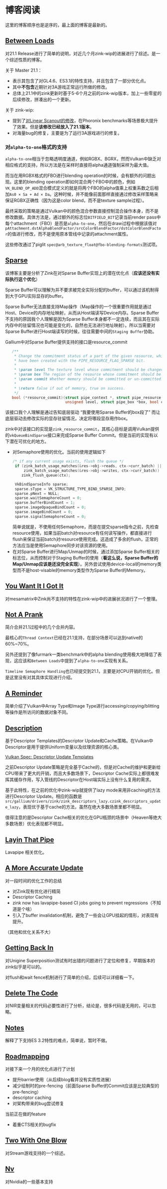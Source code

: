 # 博客阅读
这里的博客顺序也是逆序的，最上面的博客是最新的。

## [Between Loads](https://www.supergoodcode.com/between-loads/)
对21.1 Release进行了简单的说明，对近几个月zink-wip的进展进行了综述。是一个综述性质的博客。

关于 Master 21.1：
- 表示其包含了对GL4.6、ES3.1的特性支持，并且包含了一部分优化点。
- 其中**不包含**近期针对3A游戏正常运行所做的修改。
- 总体上21.1中的zink更新时基于5-6个月之前的zink-wip版本，加上一些零星的后续修改，拼凑出的一个更新。

关于 zink-wip:
- 提到了[对Linear Scanout的修改](https://gitlab.freedesktop.org/mesa/mesa/-/merge_requests/10180)，在Phoronix benchmarks等场景极大提升了效果。但是**该修改已经放入了21.1版本**。
- 对海量bug的修复，主要是为了运行3A游戏进行的修复。

### 对`alpha-to-one`格式的支持
`alpha-to-one`相当于忽略透明度通道，例如RGBX、BGRX，然而Vulkan中缺乏对相应格式的支持，所以方法是在采样时直接将alpha通道强制采样为最大值。

而当在用RGBX格式的FBO进行blending operation的时候，会有额外的问题出现。这里的blending operation即如何混合两个FBO中的颜色，例如`VK_BLEND_OP_ADD`混合模式定义的就是将两个FBO的alpha值乘上权重系数之后相加`As0 × Sa + Ad × Da`。这种时候，并不能像前面那样直接通过修改采样策略来保证RGBX正确性（因为这是color blend，而不是texture sample过程）。

最终采取的策略是通过Vulkan中的颜色混合参数直接控制混合操作本身，而不是修改数据。具体方法是，通过额外的标志位`BITFIELD_BIT`记录当前render pass中每个attachment（FBO）是否是`alpha-to-one`，然后在draw过程中根据该值对`pAttachment.dstAlphaBlendFactor/srcColorBlendFactor/dstColorBlendFactor`的值进行修改，而不是使用原本管线中记录的attachment属性。

这些修改通过了piglit `spec@arb_texture_float@fbo-blending-formats`测试项。

## [Sparse](https://www.supergoodcode.com/sparse/)
该博客主要是分析了Zink在对Sparse Buffer实现上的潜在优化点（**应该还没有实际执行这个优化**）

Sparse Buffer可以理解为并不要求被完全实际分配的buffer，可以通过该机制得到大于GPU实际显存的buffer。

Sparse Buffer无法直接支持Map操作（Map操作的一个很重要作用就是通过Host、Device的内存地址映射，从而从Host端读写Device内存。Sparse
Buffer不支持的原因我个人理解是因为Sparse Buffer本身都不一定连续，而且其在实际内存中的驻留情况也可能是变化的，自然也无法进行地址映射）。所以当需要对Sparse Buffer进行Host端读写的时候，往往需要中间的`Staging Buffer`协助。

Gallium中对Sparse Buffer提供支持的接口是resource_commit
```cpp
   /**
    * Change the commitment status of a part of the given resource, which must
    * have been created with the PIPE_RESOURCE_FLAG_SPARSE bit.
    *
    * \param level The texture level whose commitment should be changed.
    * \param box The region of the resource whose commitment should be changed.
    * \param commit Whether memory should be committed or un-committed.
    *
    * \return false if out of memory, true on success.
    */
   bool (*resource_commit)(struct pipe_context *, struct pipe_resource *,
                           unsigned level, struct pipe_box *box, bool commit);
```
该接口我个人理解是通过告知底层驱动 “我要使用Sparse Buffer的box段了” 而让底层驱动去修改实际的显存驻留情况，决定将哪段显存用作box。

zink中对该接口的实现是`zink_resource_commit`，其核心目标是调用Vulkan提供的`vkQueueBindSparse`接口来完成Sparse Buffer Commit。但是当前的实现有以下潜在可优化的地方。

- 对Semaphore使用的优化。当前的使用逻辑如下
  ```cpp
  /* if any current usage exists, flush the queue */
   if (zink_batch_usage_matches(&res->obj->reads, ctx->curr_batch) ||
       zink_batch_usage_matches(&res->obj->writes, ctx->curr_batch))
      zink_flush_queue(ctx);

   VkBindSparseInfo sparse;
   sparse.sType = VK_STRUCTURE_TYPE_BIND_SPARSE_INFO;
   sparse.pNext = NULL;
   sparse.waitSemaphoreCount = 0;
   sparse.bufferBindCount = 1;
   sparse.imageOpaqueBindCount = 0;
   sparse.imageBindCount = 0;
   sparse.signalSemaphoreCount = 0;
  ```
  简单说就是，不使用任何Semaphore，而是在提交sparse指令之前，先检查resource使用，如果当前batch对resource有任何读写操作，都直接进行flush来保证当前batch对resource使用完成。这造成了多余的flush，正常的方法应当是使用Semaphore同步对该资源的使用。
- 在对Sparse Buffer进行Map/Unmap的时候，通过添加Sparse Buffer相关的标志位，从而控制对于Staging Buffer的使用（**看这么说，Sparse Buffer的Map/Unmap应该是还没完全实现**）。另外尝试使用device-local的memory类型而不是host-visable的memory类型作为Sparse Buffer的Memory。

## [You Want It I Got It](https://www.supergoodcode.com/you-want-it-i-got-it/)
对mesamatrix中Zink尚不支持的特性在zink-wip中的进展状况进行了一个整理。

## [Not A Prank](https://www.supergoodcode.com/not-a-prank/)
简介合并21.1过程中的几个合并内容。

最核心的`Thread Context`已经在21.1支持，在部分场景可以达到native的60%~70%。

另外还提到了像furmark一类benchmark中的alpha blending使用极大地降低了表现，这应该和`Between Loads`中提到了`alpha-to-one`实现有关系。

`Timeline Semaphore Handling`也已经提交到21.1，主要是对CPU开销的优化。但是这里没有对其具体实现进行介绍。

## [A Reminder](https://www.supergoodcode.com/a-reminder/)
简单介绍了Vulkan中Array Type和Image Type进行accessing/copying/blitting等操作是所访问的数据对象不同。

## [Description](https://www.supergoodcode.com/description/)
基于Descriptor Templates的Descriptor Update和Cache策略。在Vulkan中Descriptor是用于提供Uniform变量以及纹理资源的核心类。

[Vulkan Spec: Descriptor Update Templates](https://www.khronos.org/registry/vulkan/specs/1.2-extensions/html/vkspec.html#VkDescriptorUpdateTemplate)

之前Descriptor Update策略是完全基于Cache的，但是对Cache的维护和更新给CPU带来了更大的开销，而且大多数场景下，Descriptor Cache实际上都很难发挥其缓存作用，写入管线的Descriptor在Host端实际上没有什么复用的需求。

基于此特性，在之前的优化中zink-wip就提供了lazy mode来用非caching的方法进行Descriptor Update。相应的函数是`src/gallium/drivers/zink/zink_descriptors_lazy.czink_descriptors_update_lazy`，表现优于基于cache的方法，虽然在绝大多数场景里都不明显。

值得注意的是Descriptor Cache相关的优化在GPU瓶颈的场景中（Heaven等绝大多数场景）优化表现都不明显。

## [Layin That Pipe](https://www.supergoodcode.com/layin-that-pipe/)
Lavapipe 相关优化。

## [A More Accurate Update](https://www.supergoodcode.com/a-more-accurate-update/)
对一段时间的优化工作的总结
- 对Zink现有优化进行精简
- Descriptor Caching
- zink now has lavapipe-based CI jobs going to prevent regressions（不知道是个啥）
- 引入了buffer invalidation机制，避免了一些会让GPU挂起的情形，对表现有提升。

（其他和优化关系不大）

## [Getting Back In](https://www.supergoodcode.com/getting-back-in/)
对Unigine Superposition测试有时出错的问题进行了定位和修复，早期版本的zink似乎是可以的。

对flush和wait fence机制进行了简单的介绍，后续可以详细看一下。

## [Delete The Code](https://www.supergoodcode.com/delete-the-code/)
对NIR变量相关的代码必要性进行了分析，结论是，很多代码是无用的，可以忽略。

## [Notes](https://www.supergoodcode.com/notES/)
解释了下支持ES 3.2特性的难点，简单说，暂时不做。

## [Roadmapping](https://www.supergoodcode.com/roadmapping/)
对接下来一个月的优化点进行了计划
- 提升barrier使用（从后续blog看并没有实质性进展）
- 减少绘制时的pre-fencing（前面Sparse Buffer的Commit应该是比较典型的pre-fencing）
- descriptor caching
- 对架构带来的bug尝试修复

当前正在做的feature
- 着重CTS相关的bugfix

## [Two With One Blow](https://www.supergoodcode.com/two-with-one-blow/)
对Stream游戏支持的一个综述。

## [Nv](https://www.supergoodcode.com/nv/)
对Nvidia的一些基本支持